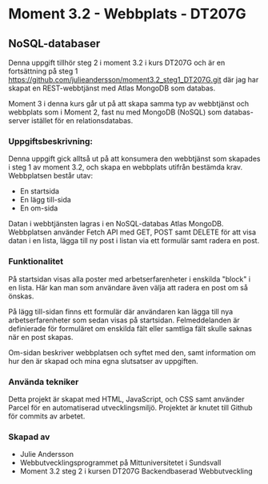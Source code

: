 # Moment 3.2 - Webbplats - DT207G
## NoSQL-databaser
Denna uppgift tillhör steg 2 i moment 3.2 i kurs DT207G och är en fortsättning på steg 1 https://github.com/julieandersson/moment3.2_steg1_DT207G.git där jag har skapat en REST-webbtjänst med Atlas MongoDB som databas. 

Moment 3 i denna kurs går ut på att skapa samma typ av webbtjänst och webbplats som i Moment 2, fast nu med MongoDB (NoSQL) som databas-server istället för en relationsdatabas.


### Uppgiftsbeskrivning:
Denna uppgift gick alltså ut på att konsumera den webbtjänst som skapades i steg 1 av moment 3.2, och skapa en webbplats utifrån bestämda krav. Webbplatsen består utav:

- En startsida
- En lägg till-sida
- En om-sida

Datan i webbtjänsten lagras i en NoSQL-databas Atlas MongoDB. Webbplatsen använder Fetch API med GET, POST samt DELETE för att visa datan i en lista, lägga till ny post i listan via ett formulär samt radera en post. 

### Funktionalitet
På startsidan visas alla poster med arbetserfarenheter i enskilda "block" i en lista. Här kan man som användare även välja att radera en post om så önskas. 

På lägg till-sidan finns ett formulär där användaren kan lägga till nya arbetserfarenheter som sedan visas på startsidan. Felmeddelanden är definierade för formuläret om enskilda fält eller samtliga fält skulle saknas när en post skapas. 

Om-sidan beskriver webbplatsen och syftet med den, samt information om hur den är skapad och mina egna slutsatser av uppgiften. 

### Använda tekniker
Detta projekt är skapat med HTML, JavaScript, och CSS samt använder Parcel för en automatiserad utvecklingsmiljö. Projektet är knutet till Github för commits av arbetet. 


### Skapad av
- Julie Andersson
- Webbutvecklingsprogrammet på Mittuniversitetet i Sundsvall
- Moment 3.2 steg 2 i kursen DT207G Backendbaserad Webbutveckling
